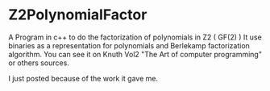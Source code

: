 # Z2PolynomialFactor
A Program in c++ to do the factorization of polynomials in Z2 ( GF(2) )
It use binaries as a representation for polynomials and Berlekamp factorization algorithm. You can see it on Knuth Vol2 "The Art of computer programming" or others sources.

I just posted because of the work it gave me.

